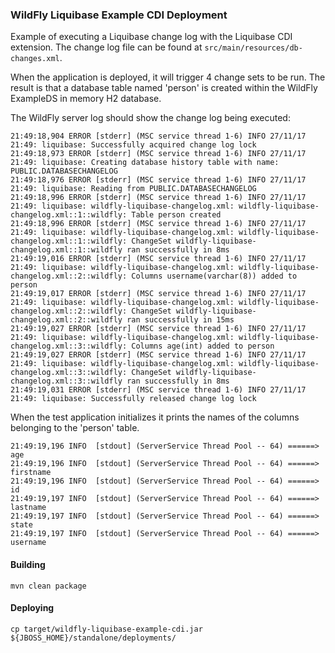 ### WildFly Liquibase Example CDI Deployment

Example of executing a Liquibase change log with the Liquibase CDI extension. The change log file can be found at `src/main/resources/db-changes.xml`.

When the application is deployed, it will trigger 4 change sets to be run. The result is that a database table named 'person' is created within the WildFly ExampleDS in memory H2 database.

The WildFly server log should show the change log being executed:

```
21:49:18,904 ERROR [stderr] (MSC service thread 1-6) INFO 27/11/17 21:49: liquibase: Successfully acquired change log lock
21:49:18,973 ERROR [stderr] (MSC service thread 1-6) INFO 27/11/17 21:49: liquibase: Creating database history table with name: PUBLIC.DATABASECHANGELOG
21:49:18,976 ERROR [stderr] (MSC service thread 1-6) INFO 27/11/17 21:49: liquibase: Reading from PUBLIC.DATABASECHANGELOG
21:49:18,996 ERROR [stderr] (MSC service thread 1-6) INFO 27/11/17 21:49: liquibase: wildfly-liquibase-changelog.xml: wildfly-liquibase-changelog.xml::1::wildfly: Table person created
21:49:18,996 ERROR [stderr] (MSC service thread 1-6) INFO 27/11/17 21:49: liquibase: wildfly-liquibase-changelog.xml: wildfly-liquibase-changelog.xml::1::wildfly: ChangeSet wildfly-liquibase-changelog.xml::1::wildfly ran successfully in 8ms
21:49:19,016 ERROR [stderr] (MSC service thread 1-6) INFO 27/11/17 21:49: liquibase: wildfly-liquibase-changelog.xml: wildfly-liquibase-changelog.xml::2::wildfly: Columns username(varchar(8)) added to person
21:49:19,017 ERROR [stderr] (MSC service thread 1-6) INFO 27/11/17 21:49: liquibase: wildfly-liquibase-changelog.xml: wildfly-liquibase-changelog.xml::2::wildfly: ChangeSet wildfly-liquibase-changelog.xml::2::wildfly ran successfully in 15ms
21:49:19,027 ERROR [stderr] (MSC service thread 1-6) INFO 27/11/17 21:49: liquibase: wildfly-liquibase-changelog.xml: wildfly-liquibase-changelog.xml::3::wildfly: Columns age(int) added to person
21:49:19,027 ERROR [stderr] (MSC service thread 1-6) INFO 27/11/17 21:49: liquibase: wildfly-liquibase-changelog.xml: wildfly-liquibase-changelog.xml::3::wildfly: ChangeSet wildfly-liquibase-changelog.xml::3::wildfly ran successfully in 8ms
21:49:19,031 ERROR [stderr] (MSC service thread 1-6) INFO 27/11/17 21:49: liquibase: Successfully released change log lock
```

When the test application initializes it prints the names of the columns belonging to the 'person' table.

```
21:49:19,196 INFO  [stdout] (ServerService Thread Pool -- 64) ======> age
21:49:19,196 INFO  [stdout] (ServerService Thread Pool -- 64) ======> firstname
21:49:19,196 INFO  [stdout] (ServerService Thread Pool -- 64) ======> id
21:49:19,197 INFO  [stdout] (ServerService Thread Pool -- 64) ======> lastname
21:49:19,197 INFO  [stdout] (ServerService Thread Pool -- 64) ======> state
21:49:19,197 INFO  [stdout] (ServerService Thread Pool -- 64) ======> username
```

#### Building

```
mvn clean package
```

#### Deploying

```
cp target/wildfly-liquibase-example-cdi.jar ${JBOSS_HOME}/standalone/deployments/
```
